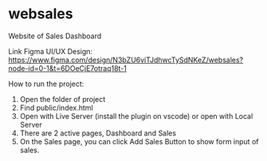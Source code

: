 # websales

Website of Sales Dashboard

Link Figma UI/UX Design:
https://www.figma.com/design/N3bZU6viTJdhwcTySdNKeZ/websales?node-id=0-1&t=6DOeCjE7otraq18t-1

How to run the project:
1. Open the folder of project
2. Find public/index.html
3. Open with Live Server (install the plugin on vscode) or open with Local Server 
4. There are 2 active pages, Dashboard and Sales
5. On the Sales page, you can click Add Sales Button to show form input of sales.
 

